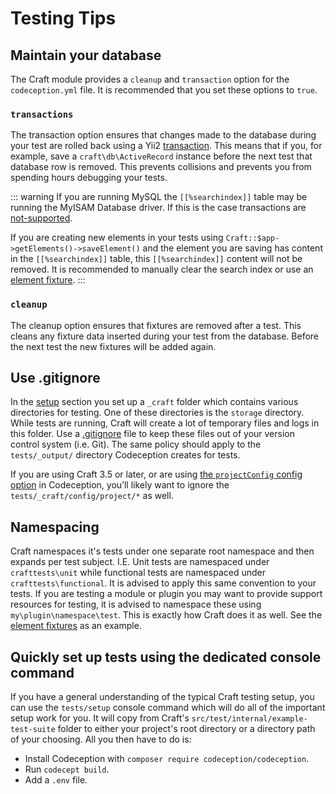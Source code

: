 # Testing Tips

## Maintain your database

The Craft module provides a `cleanup` and `transaction` option for the `codeception.yml` file. It is recommended that you set these options to `true`.

### `transactions`

The transaction option ensures that changes made to the database during your test are rolled back using a Yii2 [transaction](https://www.yiiframework.com/doc/api/2.0/yii-db-transaction). This means that if you, for example, save a `craft\db\ActiveRecord` instance before the next test that database row is removed. This prevents collisions and prevents you from spending hours debugging your tests.

::: warning
If you are running MySQL the `[[%searchindex]]` table may be running the MyISAM Database driver. If this is the case transactions are [not-supported](https://dev.mysql.com/doc/refman/5.6/en/myisam-storage-engine.html).

If you are creating new elements in your tests using `Craft::$app->getElements()->saveElement()` and the element you are saving has content in the `[[%searchindex]]` table, this `[[%searchindex]]` content will not be removed. It is recommended to manually clear the search index or use an [element fixture](fixtures.md#element-fixtures).
:::

### `cleanup`

The cleanup option ensures that fixtures are removed after a test. This cleans any fixture data inserted during your test from the database. Before the next test the new fixtures will be added again.

## Use .gitignore

In the [setup](../testing-craft/setup.md) section you set up a `_craft` folder which contains various directories for testing. One of these directories is the `storage` directory. While tests are running, Craft will create a lot of temporary files and logs in this folder. Use a [.gitignore](https://git-scm.com/docs/gitignore) file to keep these files out of your version control system (i.e. Git). The same policy should apply to the `tests/_output/` directory Codeception creates for tests.

If you are using Craft 3.5 or later, or are using [the `projectConfig` config option](../framework/config-options.md#config-options) in Codeception, you’ll likely want to ignore the `tests/_craft/config/project/*` as well.

## Namespacing

Craft namespaces it's tests under one separate root namespace and then expands per test subject. I.E. Unit tests are namespaced under `crafttests\unit` while functional tests are namespaced under `crafttests\functional`. It is advised to apply this same convention to your tests. If you are testing a module or plugin you may want to provide support resources for testing, it is advised to namespace these using `my\plugin\namespace\test`. This is exactly how Craft does it as well. See the [element fixtures](../testing-craft/fixtures.md) as an example.

## Quickly set up tests using the dedicated console command

If you have a general understanding of the typical Craft testing setup, you can use the `tests/setup` console command which will do all of the important setup work for you. It will copy from Craft's `src/test/internal/example-test-suite` folder to either your project's root directory or a directory path of your choosing. All you then have to do is:

- Install Codeception with `composer require codeception/codeception`.
- Run `codecept build`.
- Add a `.env` file.
